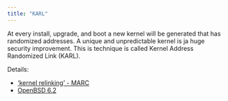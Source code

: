 ```yaml
---
title: "KARL"
---
```


At every install, upgrade, and boot a new kernel will be generated that has
randomized addresses. A unique and unpredictable kernel is ja huge security
improvement. This is technique is called Kernel Address Randomized Link (KARL).

Details:

* [‘kernel relinking’ - MARC](https://marc.info/?l=openbsd-tech&m=149887978201230)
* [OpenBSD 6.2](https://www.openbsd.org/62.html)

